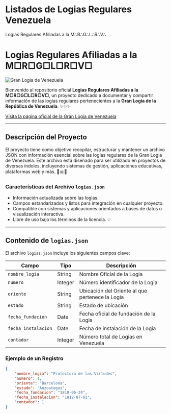 # Listados de Logias Regulares Venezuela
Logias Regulares Afiliadas a la M∴R∴G∴L∴R∴V∴

# Logias Regulares Afiliadas a la M□R□G□L□R□V□

![Gran Logia de Venezuela](https://www.granlogiadevenezuela.com/master/masonic/assets/img/theme/logob_yellow.png)

Bienvenido al repositorio oficial **Logias Regulares Afiliadas a la M□R□G□L□R□V□**, un proyecto dedicado a documentar y compartir información de las logias regulares pertenecientes a la **Gran Logia de la República de Venezuela**. ✨✨✨

[Visita la página oficial de la Gran Logia de Venezuela](https://www.granlogiadevenezuela.com/master/masonic/?utm_source=github&utm_medium=referral&utm_campaign=logias_repo)

---

## Descripción del Proyecto
El proyecto tiene como objetivo recopilar, estructurar y mantener un archivo JSON con información esencial sobre las logias regulares de la Gran Logia de Venezuela. Este archivo está diseñado para ser utilizado en proyectos de diversas índoles, incluyendo sistemas de gestión, aplicaciones educativas, plataformas web y más. 📜📊📁

### Características del Archivo `logias.json`
- Información actualizada sobre las logias.
- Campos estandarizados y listos para integración en cualquier proyecto.
- Compatible con sistemas y aplicaciones orientados a bases de datos o visualización interactiva.
- Libre de uso bajo los términos de la licencia. 💡

---

## Contenido de `logias.json`
El archivo `logias.json` incluye los siguientes campos clave:

| Campo                | Tipo       | Descripción                                                                 |
|----------------------|------------|------------------------------------------------------------------------------|
| `nombre_logia`       | String     | Nombre Oficial de la Logia                                                  |
| `numero`             | Integer    | Número identificador de la Logia                                            |
| `oriente`            | String     | Ubicación del Oriente al que pertenece la Logia                             |
| `estado`             | String     | Estado de ubicación                                                         |
| `fecha_fundacion`    | Date       | Fecha oficial de fundación de la Logia                                      |
| `fecha_instalacion`  | Date       | Fecha de instalación de la Logia                                            |
| `contador`           | Integer    | Número total de Logias en Venezuela                                                 |

### Ejemplo de un Registro
```json
{
    "nombre_logia": "Protectora de las Virtudes",
    "numero": 1,
    "oriente": "Barcelona",
    "estado": "Anzoategui",
    "fecha_fundacion": "1810-06-24",
    "fecha_instalacion": "1812-07-01",
    "contador": 1
}


